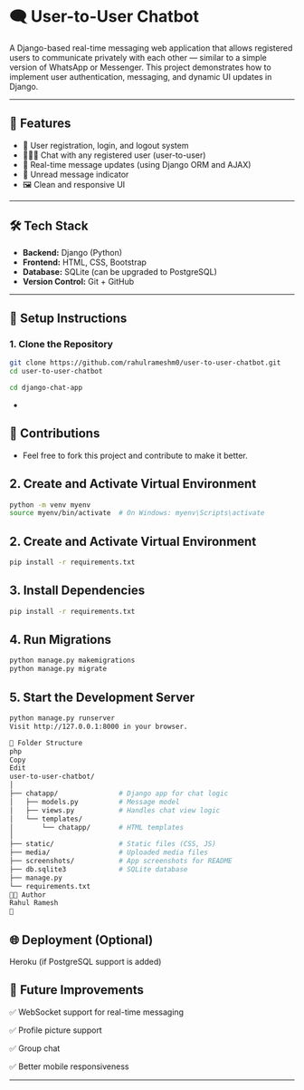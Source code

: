 # 🗨️ User-to-User Chatbot

A Django-based real-time messaging web application that allows registered users to communicate privately with each other — similar to a simple version of WhatsApp or Messenger. This project demonstrates how to implement user authentication, messaging, and dynamic UI updates in Django.

---

## 🚀 Features

- 🔐 User registration, login, and logout system
- 🧑‍🤝‍🧑 Chat with any registered user (user-to-user)
- 📩 Real-time message updates (using Django ORM and AJAX)
- 🔔 Unread message indicator
- 🖼️ Clean and responsive UI

---

## 🛠️ Tech Stack

- **Backend:** Django (Python)
- **Frontend:** HTML, CSS, Bootstrap
- **Database:** SQLite (can be upgraded to PostgreSQL)
- **Version Control:** Git + GitHub

---

## 🔧 Setup Instructions

### 1. Clone the Repository

```bash
git clone https://github.com/rahulrameshm0/user-to-user-chatbot.git
cd user-to-user-chatbot

cd django-chat-app
```
-
## 🤝 Contributions
- Feel free to fork this project and contribute to make it better.

## 2. Create and Activate Virtual Environment

```bash
python -m venv myenv
source myenv/bin/activate  # On Windows: myenv\Scripts\activate
```
## 2. Create and Activate Virtual Environment

```bash
pip install -r requirements.txt
```
## 3. Install Dependencies
```bash
pip install -r requirements.txt
```
## 4. Run Migrations
```bash
python manage.py makemigrations
python manage.py migrate
```
## 5. Start the Development Server
```bash
python manage.py runserver
Visit http://127.0.0.1:8000 in your browser.
```


```bash
📁 Folder Structure
php
Copy
Edit
user-to-user-chatbot/
│
├── chatapp/               # Django app for chat logic
│   ├── models.py          # Message model
│   ├── views.py           # Handles chat view logic
│   └── templates/
│       └── chatapp/       # HTML templates
│
├── static/                # Static files (CSS, JS)
├── media/                 # Uploaded media files
├── screenshots/           # App screenshots for README
├── db.sqlite3             # SQLite database
├── manage.py
└── requirements.txt
👨‍💻 Author
Rahul Ramesh
🔗 

```


## 🌐 Deployment (Optional)

Heroku (if PostgreSQL support is added)

## 📌 Future Improvements
✅ WebSocket support for real-time messaging

✅ Profile picture support

✅ Group chat

✅ Better mobile responsiveness

---
